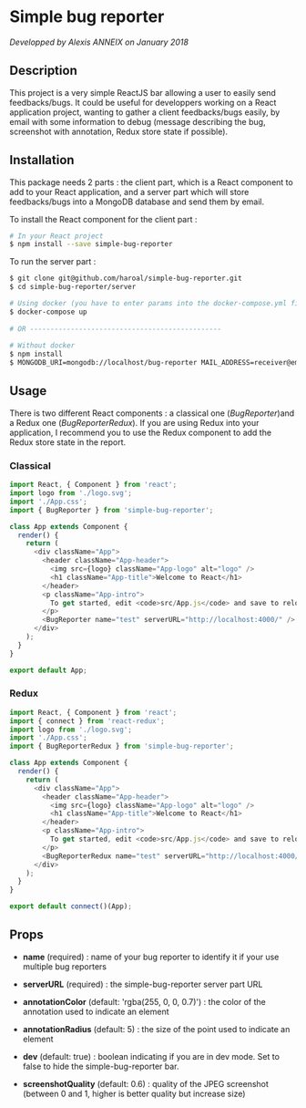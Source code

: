 # Simple bug reporter
*Developped by Alexis ANNEIX on January 2018*

## Description
This project is a very simple ReactJS bar allowing a user to easily send feedbacks/bugs. It could be useful for developpers working on a React application project, wanting to gather a client feedbacks/bugs easily, by email with some information to debug (message describing the bug, screenshot with annotation, Redux store state if possible).

## Installation

This package needs 2 parts : the client part, which is a React component to add to your React application, and a server part which will store feedbacks/bugs into a MongoDB database and send them by email.

To install the React component for the client part : 
```bash
# In your React project
$ npm install --save simple-bug-reporter
```

To run the server part : 
```bash
$ git clone git@github.com/haroal/simple-bug-reporter.git
$ cd simple-bug-reporter/server

# Using docker (you have to enter params into the docker-compose.yml file)
$ docker-compose up
 
# OR -----------------------------------------------
 
# Without docker
$ npm install
$ MONGODB_URI=mongodb://localhost/bug-reporter MAIL_ADDRESS=receiver@email.com npm start
```

## Usage

There is two different React components : a classical one (*BugReporter*)and a Redux one (*BugReporterRedux*). If you are using Redux into your application, I recommend you to use the Redux component to add the Redux store state in the report.

### Classical
```javascript
import React, { Component } from 'react';
import logo from './logo.svg';
import './App.css';
import { BugReporter } from 'simple-bug-reporter';

class App extends Component {
  render() {
    return (
      <div className="App">
        <header className="App-header">
          <img src={logo} className="App-logo" alt="logo" />
          <h1 className="App-title">Welcome to React</h1>
        </header>
        <p className="App-intro">
          To get started, edit <code>src/App.js</code> and save to reload.
        </p>
        <BugReporter name="test" serverURL="http://localhost:4000/" />
      </div>
    );
  }
}

export default App;
```

### Redux
```javascript
import React, { Component } from 'react';
import { connect } from 'react-redux';
import logo from './logo.svg';
import './App.css';
import { BugReporterRedux } from 'simple-bug-reporter';

class App extends Component {
  render() {
    return (
      <div className="App">
        <header className="App-header">
          <img src={logo} className="App-logo" alt="logo" />
          <h1 className="App-title">Welcome to React</h1>
        </header>
        <p className="App-intro">
          To get started, edit <code>src/App.js</code> and save to reload.
        </p>
        <BugReporterRedux name="test" serverURL="http://localhost:4000/" />
      </div>
    );
  }
}

export default connect()(App);
```

## Props

- **name** (required) : name of your bug reporter to identify it if your use multiple bug reporters

- **serverURL** (required) : the simple-bug-reporter server part URL

- **annotationColor** (default: 'rgba(255, 0, 0, 0.7)') : the color of the annotation used to indicate an element

- **annotationRadius** (default: 5) : the size of the point used to indicate an element

- **dev** (default: true) : boolean indicating if you are in dev mode. Set to false to hide the simple-bug-reporter bar.

- **screenshotQuality** (default: 0.6) : quality of the JPEG screenshot (between 0 and 1, higher is better quality but increase size)
